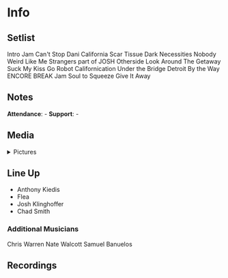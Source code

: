 # Info

## Setlist

Intro Jam
Can't Stop
Dani California
Scar Tissue
Dark Necessities
Nobody Weird Like Me
Strangers part of JOSH
Otherside
Look Around
The Getaway
Suck My Kiss
Go Robot
Californication
Under the Bridge
Detroit
By the Way
ENCORE BREAK
Jam
Soul to Squeeze
Give It Away

## Notes

**Attendance**: -
**Support**: -

## Media 

<details>
  <summary>Pictures</summary>
  <!--<img alt="Setlist" title="Setlist" src="_.jpg" height="200" />
  <img alt="Clipping" title="Clipping" src="_.jpg" height="200" />
  <img alt="Flyer" title="Flyer" src="_.jpg" height="200" />-->
</details>

## Line Up

* Anthony Kiedis
* Flea
* Josh Klinghoffer
* Chad Smith

### Additional Musicians

Chris Warren  Nate Walcott  Samuel Banuelos

## Recordings
